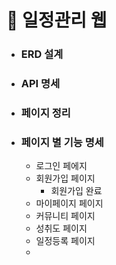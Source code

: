 # 📆 일정관리 웹
- ### ERD 설계 
- ### API 명세
- ### 페이지 정리

- ### 페이지 별 기능 명세
  - 로그인 페에지
  - 회원가입 페이지
    - 회원가입 완료
  - 마이페이지 페이지
  - 커뮤니티 페이지
  - 성취도 페이지
  - 일정등록 페이지
  - 